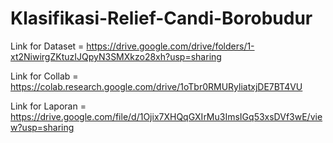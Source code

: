# Klasifikasi-Relief-Candi-Borobudur
Link for Dataset = https://drive.google.com/drive/folders/1-xt2NiwirgZKtuzIJQpyN3SMXkzo28xh?usp=sharing

Link for Collab = https://colab.research.google.com/drive/1oTbr0RMURyliatxjDE7BT4VU

Link for Laporan = https://drive.google.com/file/d/1Ojix7XHQqGXIrMu3ImsIGq53xsDVf3wE/view?usp=sharing
